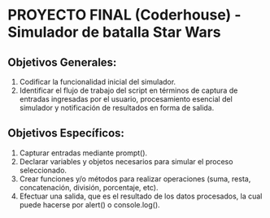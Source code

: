 # PROYECTO FINAL (Coderhouse) - Simulador de batalla Star Wars

## Objetivos Generales:
1. Codificar la funcionalidad inicial del simulador. 
2. Identificar el flujo de trabajo del script en términos de captura de entradas ingresadas por el usuario, procesamiento esencial del simulador y notificación de resultados en forma de salida.

## Objetivos Específicos:
1. Capturar entradas mediante prompt().
2. Declarar variables y objetos necesarios para simular el proceso seleccionado.
3. Crear funciones y/o métodos para realizar operaciones (suma, resta, concatenación, división, porcentaje, etc).
4. Efectuar una salida, que es el resultado de los datos procesados, la cual puede hacerse por alert() o console.log().
